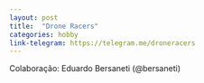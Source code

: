```yaml
---
layout: post
title:  "Drone Racers"
categories: hobby
link-telegram: https://telegram.me/droneracers
---
```

Colaboração: Eduardo Bersaneti (@bersaneti)
